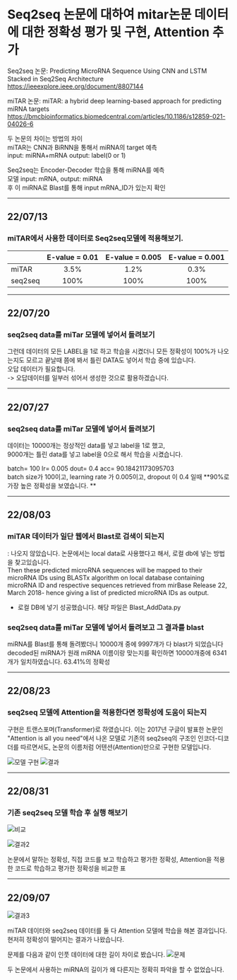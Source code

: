 # Seq2seq 논문에 대하여 mitar논문 데이터에 대한 정확성 평가 및 구현, Attention 추가

Seq2seq 논문: Predicting MicroRNA Sequence Using CNN and LSTM Stacked in Seq2Seq Architecture
https://ieeexplore.ieee.org/document/8807144

miTAR 논문: miTAR: a hybrid deep learning-based approach for predicting miRNA targets
https://bmcbioinformatics.biomedcentral.com/articles/10.1186/s12859-021-04026-6

두 논문의 차이는 방법의 차이   
miTAR는 CNN과 BiRNN을 통해서 miRNA의 target 예측   
input: miRNA+mRNA output: label(0 or 1)   

Seq2seq는 Encoder-Decoder 학습을 통해 miRNA를 예측   
모델 input: mRNA, output: miRNA   
후 이 miRNA로 Blast를 통해 input mRNA_ID가 있는지 확인   
***
## 22/07/13
### miTAR에서 사용한 데이터로 Seq2seq모델에 적용해보기.  
 
||E-value = 0.01|E-value = 0.005|E-value = 0.001|
|------|:---:|:---:|:---:|
|miTAR|3.5%|1.2%|0.3%|
|seq2seq|100% |100% |100%|
***
## 22/07/20
### seq2seq data를 miTar 모델에 넣어서 돌려보기   
그런데 데이터의 모든 LABEL을 1로 하고 학습을 시켰더니 모든 정확성이 100%가 나오는지도 모르고 끝날때 쯤에 봐서 틀린 DATA도 넣어서 학습 중에 있습니다.   
오답 데이터가 필요합니다.   
-> 오답데이터를 일부러 섞어서 생성한 것으로 활용하겠습니다.   

***
## 22/07/27
### seq2seq data를 miTar 모델에 넣어서 돌려보기

데이터는 10000개는 정상적인 data를 넣고 label을 1로 했고,   
9000개는 틀린 data를 넣고 label을 0으로 해서 학습을 시켰습니다.   

batch= 100 lr= 0.005 dout= 0.4 acc= 90.18421173095703   
batch size가 100이고, learning rate 가 0.005이고, dropout 이 0.4 일때 **90%로 가장 높은 정확성을 보였습니다.  ** 

***
## 22/08/03
### miTAR 데이터가 일단 웹에서 Blast로 검색이 되는지   
: 나오지 않았습니다. 논문에서는 local data로 사용했다고 해서, 로컬 db에 넣는 방법을 찾고있습니다.   
 Then these predicted microRNA sequences will be mapped to their microRNA IDs using BLASTx algorithm on local database containing microRNA ID and respective sequences retrieved from mirBase Release 22, March 2018- hence giving a list of predicted microRNA IDs as output.   
 - 로컬 DB에 넣기 성공했습니다. 해당 파일은 Blast_AddData.py   
 
### seq2seq data를 miTar 모델에 넣어서 돌려보고 그 결과를 blast   
 miRNA를 Blast를 통해 돌려봤더니 10000개 중에 9997개가 다 blast가 되었습니다   
 decoded된 miRNA가 원래 miRNA 이름이랑 맞는지를 확인하면 10000개중에 6341개가 일치하였습니다. 63.41%의 정확성   

***
## 22/08/23
### seq2seq 모델에 Attention을 적용한다면 정확성에 도움이 되는지
구현은 트랜스포머(Transformer)로 하였습니다. 이는 2017년 구글이 발표한 논문인 "Attention is all you need"에서 나온 모델로 기존의 seq2seq의 구조인 인코더-디코더를 따르면서도, 논문의 이름처럼 어텐션(Attention)만으로 구현한 모델입니다.

![모델 구현](https://user-images.githubusercontent.com/101859033/208854428-ae917935-dce2-44e7-8a40-095660d6df22.png)
![결과](https://user-images.githubusercontent.com/101859033/208854511-b3f6e1fb-4346-46d9-9b51-798e06c1c15d.png)

***
## 22/08/31
### 기존 seq2seq 모델 학습 후 실행 해보기

![비교](https://user-images.githubusercontent.com/101859033/208860234-86dd1404-5f0b-4841-99c4-e2a5c570f47b.png)

![결과2](https://user-images.githubusercontent.com/101859033/208855133-10f65f1d-ca44-48d4-bf1e-3b9220cce332.png)

논문에서 말하는 정확성, 직접 코드를 보고 학습하고 평가한 정확성, Attention을 적용한 코드로 학습하고 평가한 정확성을 비교한 표

***
## 22/09/07

![결과3](https://user-images.githubusercontent.com/101859033/208855860-7d598f34-aa59-4888-b2b2-7f71ee234aa4.png)

miTAR 데이터와 seq2seq 데이터를 둘 다 Attention 모델에 학습을 해본 결과입니다.  
현저히 정확성이 떨어지는 결과가 나왔습니다.

문제를 다음과 같이 인풋 데이터에 대한 길이 차이로 봤습니다.
![문제](https://user-images.githubusercontent.com/101859033/208856234-cfdf8d6a-d418-4ab9-aab4-d68e9a05c6c7.png)

두 논문에서 사용하는 miRNA의 길이가 왜 다른지는 정확히 파악을 할 수 없었습니다.

